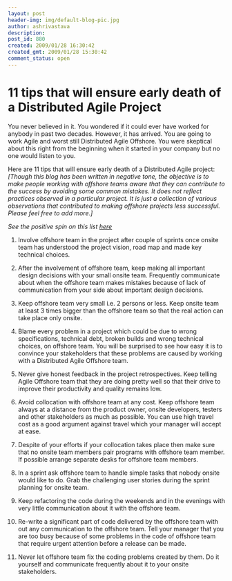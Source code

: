 ```yaml
---
layout: post
header-img: img/default-blog-pic.jpg
author: ashrivastava
description: 
post_id: 880
created: 2009/01/28 16:30:42
created_gmt: 2009/01/28 15:30:42
comment_status: open
---
```


<!--You never believed in it. You wondered if it could ever have worked for anybody in past two decades. However, it has arrived.  You are going to work Agile and worst still Distributed Agile Offshore. You were skeptical about this right from the beginning when it started in your company but no one would listen to you. Here are 11 tips that will ensure early death of a Distributed Agile project:-->

# 11 tips that will ensure early death of a Distributed Agile Project

<p>You never believed in it. You wondered if it could ever have worked for anybody in past two decades. However, it has arrived.  You are going to work Agile and worst still Distributed Agile Offshore. You were skeptical about this right from the beginning when it started in your company but no one would listen to you.</p>
<p>Here are 11 tips that will ensure early death of a Distributed Agile project:
<!--more-->
<em>[Though this blog has been written in negative tone, the objective is to make people working with offshore teams aware that they can contribute to the success by avoiding some common mistakes. It does not reflect practices observed in a particular project. It is just a collection of various observations that contributed to making offshore projects less successful. Please feel free to add more.] </em></p>
<p><em>See the positive spin on this list <a href="http://blog.xebia.com/2009/02/01/11-tips-to-kick-start-distributed-agile-offshore-projects-for-success">here</a></em></p>
<ol>
<li>
<p>Involve offshore team in the project after couple of sprints once onsite team has understood the project vision, road map and made key technical choices.</p>
</li>
<li>
<p>After the involvement of offshore team, keep making all important design decisions with your small onsite team.  Frequently communicate about when the offshore team makes mistakes because of lack of communication from your side about important design decisions.</p>
</li>
<li>
<p>Keep offshore team very small i.e. 2 persons or less. Keep onsite team at least 3 times bigger than the offshore team so that the real action can take place only onsite.</p>
</li>
<li>
<p>Blame every problem in a project which could be due to wrong specifications, technical debt, broken builds and wrong technical choices, on offshore team.  You will be surprised to see how easy it is to convince your stakeholders that these problems are caused by working with a Distributed Agile Offshore team.</p>
</li>
<li>
<p>Never give honest feedback in the project retrospectives. Keep telling Agile Offshore team that they are doing pretty well so that their drive to improve their productivity and quality remains low.</p>
</li>
<li>
<p>Avoid collocation with offshore team at any cost. Keep offshore team always at a distance from the product owner, onsite developers, testers and other stakeholders as much as possible. You can use high travel cost as a good argument against travel which your manager will accept at ease.</p>
</li>
<li>
<p>Despite of your efforts if your collocation takes place then make sure that no onsite team members pair programs with offshore team member. If possible arrange separate desks for offshore team members.</p>
</li>
<li>
<p>In a sprint ask offshore team to handle simple tasks that nobody onsite would like to do. Grab the challenging user stories during the sprint planning for onsite team.</p>
</li>
<li>
<p>Keep refactoring the code during the weekends and in the evenings with very little communication about it with the  offshore team.</p>
</li>
<li>
<p>Re-write a significant part of code delivered by  the offshore team with out any communication to the offshore team. Tell your manager that you are too busy because of some problems in the code of offshore  team that require urgent attention before a release can be made.</p>
</li>
<li>
<p>Never let offshore team fix the coding problems created by them. Do it yourself and communicate frequently about it to your onsite stakeholders.</p>
</li>
</ol>